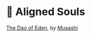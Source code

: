 # 💌 Aligned Souls

[The Dao of Eden](https://docs.google.com/document/d/1VnjSyXIOZtpCechQJUs9M9Dzf2rTKW\_\_BuD9ww7CMHc/edit#), by [Musashi](https://twitter.com/cypheronin)
